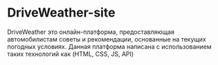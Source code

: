 # DriveWeather-site
 DriveWeather это онлайн-платформа, предоставляющая автомобилистам советы и рекомендации, основанные на текущих погодных условиях.
 Данная платформа написана с использованием таких технологий как (HTML, CSS, JS, API)
